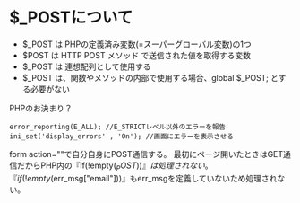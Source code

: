 # $_POSTについて

- $_POST は PHPの定義済み変数(=スーパーグローバル変数)の1つ
- $POST は HTTP POST メソッド で送信された値を取得する変数
- $_POST は 連想配列として使用する
- $_POST は、関数やメソッドの内部で使用する場合、global $_POST; とする必要がない

PHPのお決まり？
```
error_reporting(E_ALL); //E_STRICTレベル以外のエラーを報告
ini_set('display_errors' , 'On'); //画面にエラーを表示させる
```

form action=""で自分自身にPOST通信する。
最初にページ開いたときはGET通信だからPHP内の『if(!empty($_POST)){}』は処理されない。
『if(!empty($err_msg["email"]))』もerr_msgを定義していないため処理されない。
